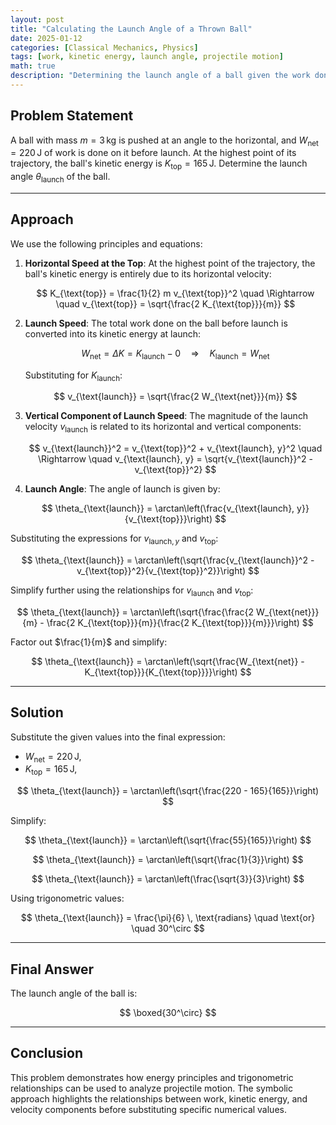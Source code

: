 ```yaml
---
layout: post
title: "Calculating the Launch Angle of a Thrown Ball"
date: 2025-01-12
categories: [Classical Mechanics, Physics]
tags: [work, kinetic energy, launch angle, projectile motion]
math: true
description: "Determining the launch angle of a ball given the work done on it and its kinetic energy at the highest point of the trajectory."
---
```


## Problem Statement

A ball with mass $m = 3 \, \text{kg}$ is pushed at an angle to the horizontal, and $W_{\text{net}} = 220 \, \text{J}$ of work is done on it before launch. At the highest point of its trajectory, the ball's kinetic energy is $K_{\text{top}} = 165 \, \text{J}$. Determine the launch angle $\theta_{\text{launch}}$ of the ball.

---

## Approach

We use the following principles and equations:

1. **Horizontal Speed at the Top**:
   At the highest point of the trajectory, the ball's kinetic energy is entirely due to its horizontal velocity:

   $$
   K_{\text{top}} = \frac{1}{2} m v_{\text{top}}^2 \quad \Rightarrow \quad v_{\text{top}} = \sqrt{\frac{2 K_{\text{top}}}{m}}
   $$

2. **Launch Speed**:
   The total work done on the ball before launch is converted into its kinetic energy at launch:

   $$
   W_{\text{net}} = \Delta K = K_{\text{launch}} - 0 \quad \Rightarrow \quad K_{\text{launch}} = W_{\text{net}}
   $$

   Substituting for $K_{\text{launch}}$:

   $$
   v_{\text{launch}} = \sqrt{\frac{2 W_{\text{net}}}{m}}
   $$

3. **Vertical Component of Launch Speed**:
   The magnitude of the launch velocity $v_{\text{launch}}$ is related to its horizontal and vertical components:

   $$
   v_{\text{launch}}^2 = v_{\text{top}}^2 + v_{\text{launch}, y}^2 \quad \Rightarrow \quad v_{\text{launch}, y} = \sqrt{v_{\text{launch}}^2 - v_{\text{top}}^2}
   $$

4. **Launch Angle**:
   The angle of launch is given by:

   $$
   \theta_{\text{launch}} = \arctan\left(\frac{v_{\text{launch}, y}}{v_{\text{top}}}\right)
   $$

Substituting the expressions for $v_{\text{launch}, y}$ and $v_{\text{top}}$:

$$
\theta_{\text{launch}} = \arctan\left(\sqrt{\frac{v_{\text{launch}}^2 - v_{\text{top}}^2}{v_{\text{top}}^2}}\right)
$$

Simplify further using the relationships for $v_{\text{launch}}$ and $v_{\text{top}}$:

$$
\theta_{\text{launch}} = \arctan\left(\sqrt{\frac{\frac{2 W_{\text{net}}}{m} - \frac{2 K_{\text{top}}}{m}}{\frac{2 K_{\text{top}}}{m}}}\right)
$$

Factor out $\frac{1}{m}$ and simplify:

$$
\theta_{\text{launch}} = \arctan\left(\sqrt{\frac{W_{\text{net}} - K_{\text{top}}}{K_{\text{top}}}}\right)
$$

---

## Solution

Substitute the given values into the final expression:

- $W_{\text{net}} = 220 \, \text{J}$,
- $K_{\text{top}} = 165 \, \text{J}$,

$$
\theta_{\text{launch}} = \arctan\left(\sqrt{\frac{220 - 165}{165}}\right)
$$

Simplify:

$$
\theta_{\text{launch}} = \arctan\left(\sqrt{\frac{55}{165}}\right)
$$

$$
\theta_{\text{launch}} = \arctan\left(\sqrt{\frac{1}{3}}\right)
$$

$$
\theta_{\text{launch}} = \arctan\left(\frac{\sqrt{3}}{3}\right)
$$

Using trigonometric values:

$$
\theta_{\text{launch}} = \frac{\pi}{6} \, \text{radians} \quad \text{or} \quad 30^\circ
$$

---

## Final Answer

The launch angle of the ball is:

$$
\boxed{30^\circ}
$$

---

## Conclusion

This problem demonstrates how energy principles and trigonometric relationships can be used to analyze projectile motion. The symbolic approach highlights the relationships between work, kinetic energy, and velocity components before substituting specific numerical values.
